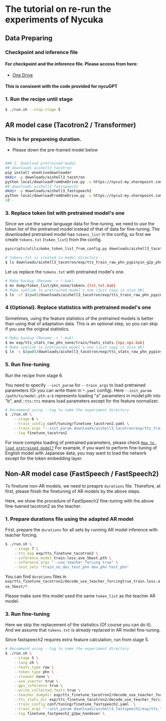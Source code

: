 # The tutorial on re-run the experiments of Nycuka
## Data Preparing

### Checkpoint and inference file
#### For checkpoint and the inference file. Please access from here:
- [One Drive](https://nycu1-my.sharepoint.com/:u:/g/personal/lijen0918_ee10_m365_nycu_edu_tw/EYDFxirwOBxGgWWvA1dH1VkB9gw6YBP6Bo9EB8Rdc4hVLA?e=OepexQ)
#### This is consisent with the code provided for nycuGPT

### 1. Run the recipe until stage 
```sh
$ ./run.sh --stop-stage 5 
```
## AR model case (Tacotron2 / Transformer)
### This is for prepareing duration.
- Please down the pre-trained model below
```sh

### 2. Download pretrained model
## downloads aishell3_tacotron
pip install onedrivedownloader
mkdir -p downloads/aishell3_tacotron
python local/downloadFromOneDrive.py -u https://nycu1-my.sharepoint.com/:u:/g/personal/lijen0918_ee10_m365_nycu_edu_tw/EXOgGdhlD0VAjjIDUHwhUKIB6l_E0PwYC9gZIQGuwByiMA?e=CfCp5d -f "downloads/aishell3_tacotron"
## downloads aishell3_fastspeech2
mkdir -p downloads/aishell3_fastspeech2
python local/downloadFromOneDrive.py -u https://nycu1-my.sharepoint.com/:u:/g/personal/lijen0918_ee10_m365_nycu_edu_tw/Ea7QMCwl8npIrU17Y5A5HMEBUOw-H9Csfpq_RJl362yegw?e=XwZN7R -f "downloads/aishell3_fastspeech2"
cd -

```

### 3. Replace token list with pretrained model's one

Since we use the same language data for fine-tuning, we need to use the token list of the pretrained model instead of that of data for fine-tuning.
The downloaded pretrained model has `tokens_list` in the config, so first we create `tokens.txt` (`token_list`) from the config.

```sh
pyscripts/utils/make_token_list_from_config.py downloads/aishell3_tacotron/exp/tts_train_raw_phn_pypinyin_g2p_phone/config.yaml

# tokens.txt is created in model directory
$ ls downloads/aishell3_tacotron/exp/tts_train_raw_phn_pypinyin_g2p_phone/

```

Let us replace the `tokens.txt` with pretrained model's one.
```sh
# Make backup (Rename -> *.bak)
$ mv dump/token_list/phn_none/tokens.{txt,txt.bak}
# Make symlink to pretrained model's one (Just copy is also OK)
$ ln -sf $(pwd)/downloads/aishell3_tacotron/exp/tts_train_raw_phn_pypinyin_g2p_phone/tokens.txt dump/token_list/phn_none
```

### 4 (Optional). Replace statistics with pretrained model's one

Sometimes, using the feature statistics of the pretrained models is better than using that of adaptation data.
This is an optional step, so you can skip if you use the original statistics.

```sh
# Make backup (Rename -> *.bak)
$ mv exp/tts_stats_raw_phn_none/train/feats_stats.{npz,npz.bak}
# Make symlink to pretrained model's one (Just copy is also OK)
$ ln -s $(pwd)/downloads/aishell3_tacotron/exp/tts_stats_raw_phn_pypinyin_g2p_phone/train/feats_stats.npz exp/tts_stats_raw_phn_none/train
```
### 5. Run fine-tuning

Run the recipe from stage 6.

You need to specify `--init_param` for `--train_args` to load pretrained parameters (Or you can write them in `*.yaml` config).
Here `--init_param /path/to/model.pth:a:b` represents loading "a" parameters in model.pth into "b", and `:tts:tts` means load parameters except for the feature normalizer.

```sh
# Recommend using --tag to name the experiment directory
$ ./run.sh \
    --stage 6 \
    --train_config conf/tuning/finetune_tacotron2.yaml \
    --train_args "--init_param downloads/aishell3_tacotron/exp/tts_train_raw_phn_pypinyin_g2p_phone/123epoch.pth:tts:tts" \
    --tag finetune_tacotron2
```

For more complex loading of pretrained parameters, please check [`How to load pretrained model?`](../../TEMPLATE/tts1/README.md#how-to-load-the-pretrained-model) For example, if you want to perform fine-tuning of English model with Japanese data, you may want to load the network except for the token embedding layer.


## Non-AR model case (FastSpeech / FastSpeech2)

To finetune non-AR models, we need to preapre `durations` file.
Therefore, at first, please finish the finetuning of AR models by the above steps.

Here, we show the procedure of FastSpeech2 fine-tuning with the above fine-tuened tacotron2 as the teacher.

### 1. Prepare durations file using the adapted AR model

First, prepare the `durations` for all sets by running AR model inference with teacher forcing.

```sh
$ ./run.sh \
    --stage 7 \
    --tts_exp exp/tts_finetune_tacotron2 \
    --inference_model train.loss.ave_5best.pth \
    --inference_args "--use_teacher_forcing true" \
    --test_sets "train_no_dev_test_phn dev_phn test_phn"
```

You can find `durations` files in `exp/tts_finetune_tacotron2/decode_use_teacher_forcingtrue_train.loss.ave_5best/*`.


Please make sure this model used the same `token_list` as the teacher AR model.

### 3. Run fine-tuning

Here we skip the replacement of the statistics (Of course you can do it).
And we assume that `tokens.txt` is already replaced in AR model fine-tuning.

Since fastspeech2 requires extra feature calculation, run from stage 5.

```sh
# Recommend using --tag to name the experiment directory
$ ./run.sh \
    --stage 5 \
    --lang zh \
    --feats_type raw \
    --token_type phn \
    --cleaner none \
    --use_xvector true \
    --gpu_inference true \
    --write_collected_feats true \
    --teacher_dumpdir exp/tts_finetune_tacotron2/decode_use_teacher_forcingtrue_train.loss.ave_5best \
    --tts_stats_dir exp/tts_finetune_tacotron2/decode_use_teacher_forcingtrue_train.loss.ave_5best/stats \
    --train_config conf/tuning/finetune_fastspeech2.yaml  \
    --train_args "--init_param downloads/aishell3_fastspeech2/exp/tts_train_gst+xvector_conformer_fastspeech2_raw_phn_pypinyin_g2p_phone/train.loss.ave_5best.pth:tts:tts" \
    --tag finetune_fastpeech2_g2pw_handover \
```

